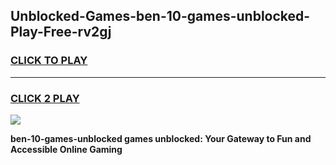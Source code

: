 
## Unblocked-Games-ben-10-games-unblocked-Play-Free-rv2gj
<h3>
<a href="https://premium76.site?title=ben-10-games-unblocked&ref=10A">CLICK TO PLAY</a></h3>
<hr>

<h3>
<a href="https://premium76.site?title=ben-10-games-unblocked&ref=10A">CLICK 2 PLAY</a>
  
</h3>

<a href="https://premium76.site?title=ben-10-games-unblocked&ref=10A"><img src="https://clearcache.store/games.png"></a>


**ben-10-games-unblocked games unblocked: Your Gateway to Fun and Accessible Online Gaming**
